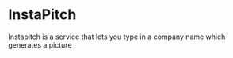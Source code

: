 # InstaPitch

Instapitch is a service that lets you type in a company name which generates a picture 